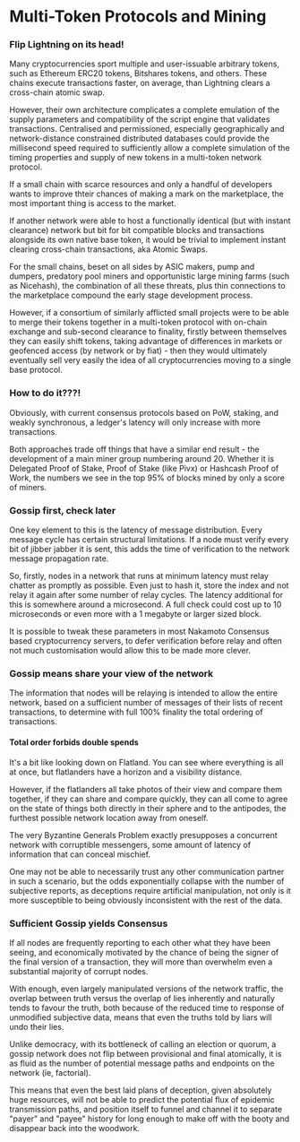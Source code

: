 # Multi-Token Protocols and Mining
### Flip Lightning on its head!

Many cryptocurrencies sport multiple and user-issuable arbitrary tokens, such as Ethereum ERC20 tokens, Bitshares tokens, and others. These chains execute transactions faster, on average, than Lightning clears a cross-chain atomic swap. 

However, their own architecture complicates a complete emulation of the supply parameters and compatibility of the script engine that validates transactions. Centralised and permissioned, especially geographically and network-distance constrained distributed databases could provide the millisecond speed required to sufficiently allow a complete simulation of the timing properties and supply of new tokens in a multi-token network protocol.

If a small chain with scarce resources and only a handful of developers wants to improve thteir chances of making a mark on the marketplace, the most important thing is access to the market.

If another network were able to host a functionally identical (but with instant clearance) network but bit for bit compatible blocks and transactions alongside its own native base token, it would be trivial to implement instant clearing cross-chain transactions, aka Atomic Swaps.

For the small chains, beset on all sides by ASIC makers, pump and dumpers, predatory pool miners and opportunistic large mining farms (such as Nicehash), the combination of all these threats, plus thin connections to the marketplace compound the early stage development process.

However, if a consortium of similarly afflicted small projects were to be able to merge their tokens together in a multi-token protocol with on-chain exchange and sub-second clearance to finality, firstly between themselves they can easily shift tokens, taking advantage of differences in markets or geofenced access (by network or by fiat) - then they would ultimately eventually sell very easily the idea of all cryptocurrencies moving to a single base protocol.

### How to do it???!

Obviously, with current consensus protocols based on PoW, staking, and weakly synchronous, a ledger's latency will only increase with more transactions.

Both approaches trade off things that have a similar end result - the development of a main miner group numbering around 20. Whether it is Delegated Proof of Stake, Proof of Stake (like Pivx) or Hashcash Proof of Work, the numbers we see in the top 95% of blocks mined by only a score of miners.

### Gossip first, check later

One key element to this is the latency of message distribution. Every message cycle has certain structural limitations. If a node must verify every bit of jibber jabber it is sent, this adds the time of verification to the network message propagation rate.

So, firstly, nodes in a network that runs at minimum latency must relay chatter as promptly as possible. Even just to hash it, store the index and not relay it again after some number of relay cycles. The latency additional for this is somewhere around a microsecond. A full check could cost up to 10 microseconds or even more with a 1 megabyte or larger sized block.

It is possible to tweak these parameters in most Nakamoto Consensus based cryptocurrency servers, to defer verification before relay and often not much customisation would allow this to be made more clever.

### Gossip means share your view of the network

The information that nodes will be relaying is intended to allow the entire network, based on a sufficient number of messages of their lists of recent transactions, to determine with full 100% finality the total ordering of transactions.

#### Total order forbids double spends

It's a bit like looking down on Flatland. You can see where everything is all at once, but flatlanders have a horizon and a visibility distance.

However, if the flatlanders all take photos of their view and compare them together, if they can share and compare quickly, they can all come to agree on the state of things both directly in their sphere and to the antipodes, the furthest possible network location away from oneself.

The very Byzantine Generals Problem exactly presupposes a concurrent network with corruptible messengers, some amount of latency of information that can conceal mischief.

One may not be able to necessarily trust any other communication partner in such a scenario, but the odds exponentially collapse with the number of subjective reports, as deceptions require artificial manipulation, not only is it more susceptible to being obviously inconsistent with the rest of the data.

### Sufficient Gossip yields Consensus

If all nodes are frequently reporting to each other what they have been seeing, and economically motivated by the chance of being the signer of the final version of a transaction, they will more than overwhelm even a substantial majority of corrupt nodes.

With enough, even largely manipulated versions of the network traffic, the overlap between truth versus the overlap of lies inherently and naturally tends to favour the truth, both because of the reduced time to response of unmodified subjective data, means that even the truths told by liars will undo their lies.

Unlike democracy, with its bottleneck of calling an election or quorum, a gossip network does not flip between provisional and final atomically, it is as fluid as the number of potential message paths and endpoints on the network (ie, factorial).

This means that even the best laid plans of deception, given absolutely huge resources, will not be able to predict the potential flux of epidemic transmission paths, and position itself to funnel and channel it to separate "payer" and "payee" history for long enough to make off with the booty and disappear back into the woodwork.


